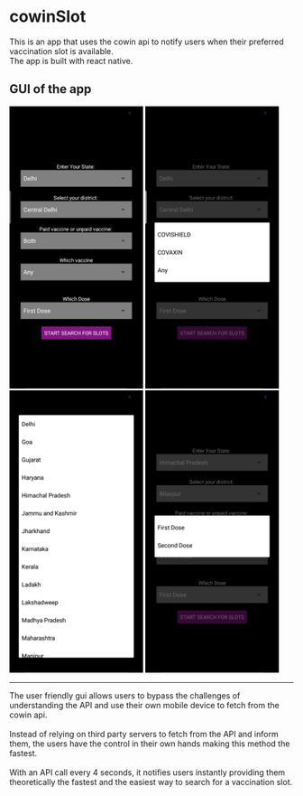 # **cowinSlot**

This is an app that uses the cowin api to notify users when their preferred vaccination slot is available. <br />
The app is built with react native.

## GUI of the app
<div>
<img src='./assets/images/Screenshot_2021-06-28-16-21-16-51.png' height="500px"/>
<img src='./assets/images/Screenshot_2021-06-28-16-22-27-00.png' height="500px"/>
<img src='./assets/images/Screenshot_2021-06-28-16-22-35-33.png' height="500px"/>
<img src='./assets/images/Screenshot_2021-06-28-16-22-57-96.png' height="500px"/>
 </div>
 
 <hr />
 The user friendly gui allows users to bypass the challenges of understanding the API and use their own mobile device to fetch from the cowin api.
 <br />
 <br />
 Instead of relying on third party servers to fetch from the API and inform them, the users have the control in their own hands making this method the fastest.
 <br />
 <br />
 With an API call every 4 seconds, it notifies users instantly providing them theoretically the fastest and the easiest way to search for a vaccination slot.


